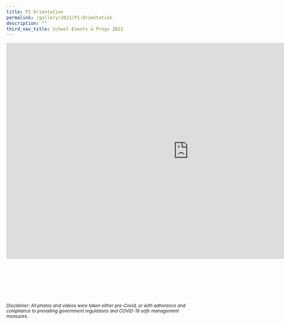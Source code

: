 ```yaml
---
title: P1 Orientation
permalink: /gallery/2021/P1-Orientation
description: ""
third_nav_title: School Events & Progs 2021
---
```

<iframe allowfullscreen="true" height="569" width="960" frameborder="0" src="https://docs.google.com/presentation/d/e/2PACX-1vQiGojBRK-4B3F7HEqXr7FH3-f__MwX5W4sL9Jq7bLLu7jdznRklKBni_7h6m9W4K6Kofe_vo_jyahv/embed?start=true&amp;loop=true&amp;delayms=5000"></iframe>

<br><br><br><br><br><br>
<sup>_Disclaimer: All photos and videos were taken either pre-Covid, or with adherence and compliance to prevailing government regulations and COVID-19 safe management measures._</sup>
